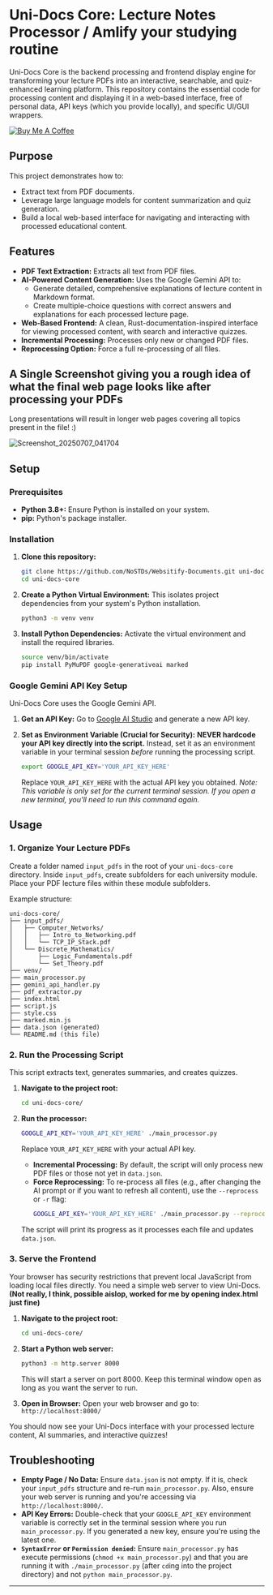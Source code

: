 # Uni-Docs Core: Lecture Notes Processor / Amlify your studying routine

Uni-Docs Core is the backend processing and frontend display engine for transforming your lecture PDFs into an interactive, searchable, and quiz-enhanced learning platform. This repository contains the essential code for processing content and displaying it in a web-based interface, free of personal data, API keys (which you provide locally), and specific UI/GUI wrappers.

[![Buy Me A Coffee](https://img.buymeacoffee.com/button-api/?text=Buy%20me%20a%20coffee&slug=stoff&button_colour=FFDD00&font_colour=000000&font_family=Cookie&outline_colour=000000&coffee_colour=ffffff)](https://coff.ee/stoff)

## Purpose

This project demonstrates how to:
*   Extract text from PDF documents.
*   Leverage large language models for content summarization and quiz generation.
*   Build a local web-based interface for navigating and interacting with processed educational content.

## Features

*   **PDF Text Extraction:** Extracts all text from PDF files.
*   **AI-Powered Content Generation:** Uses the Google Gemini API to:
    *   Generate detailed, comprehensive explanations of lecture content in Markdown format.
    *   Create multiple-choice questions with correct answers and explanations for each processed lecture page.
*   **Web-Based Frontend:** A clean, Rust-documentation-inspired interface for viewing processed content, with search and interactive quizzes.
*   **Incremental Processing:** Processes only new or changed PDF files.
*   **Reprocessing Option:** Force a full re-processing of all files.

## A Single Screenshot giving you a rough idea of what the final web page looks like after processing your PDFs

Long presentations will result in longer web pages covering all topics present in the file! :)

![Screenshot_20250707_041704](https://github.com/user-attachments/assets/97c232e8-8349-44b0-ad82-c43c30d21f45)

## Setup

### Prerequisites

*   **Python 3.8+:** Ensure Python is installed on your system.
*   **pip:** Python's package installer.

### Installation

1.  **Clone this repository:**
    ```bash
    git clone https://github.com/NoSTDs/Websitify-Documents.git uni-docs-core
    cd uni-docs-core
    ```

2.  **Create a Python Virtual Environment:**
    This isolates project dependencies from your system's Python installation.
    ```bash
    python3 -m venv venv
    ```

3.  **Install Python Dependencies:**
    Activate the virtual environment and install the required libraries.
    ```bash
    source venv/bin/activate
    pip install PyMuPDF google-generativeai marked
    ```

### Google Gemini API Key Setup

Uni-Docs Core uses the Google Gemini API.

1.  **Get an API Key:**
    Go to [Google AI Studio](https://aistudio.google.com/app/apikey) and generate a new API key.

2.  **Set as Environment Variable (Crucial for Security):**
    **NEVER hardcode your API key directly into the script.** Instead, set it as an environment variable in your terminal session *before* running the processing script.
    ```bash
    export GOOGLE_API_KEY='YOUR_API_KEY_HERE'
    ```
    Replace `YOUR_API_KEY_HERE` with the actual API key you obtained.
    *Note: This variable is only set for the current terminal session. If you open a new terminal, you'll need to run this command again.*

## Usage

### 1. Organize Your Lecture PDFs

Create a folder named `input_pdfs` in the root of your `uni-docs-core` directory. Inside `input_pdfs`, create subfolders for each university module. Place your PDF lecture files within these module subfolders.

Example structure:

```
uni-docs-core/
├── input_pdfs/
│   ├── Computer_Networks/
│   │   ├── Intro_to_Networking.pdf
│   │   └── TCP_IP_Stack.pdf
│   └── Discrete_Mathematics/
│       ├── Logic_Fundamentals.pdf
│       └── Set_Theory.pdf
├── venv/
├── main_processor.py
├── gemini_api_handler.py
├── pdf_extractor.py
├── index.html
├── script.js
├── style.css
├── marked.min.js
├── data.json (generated)
└── README.md (this file)
```

### 2. Run the Processing Script

This script extracts text, generates summaries, and creates quizzes.

1.  **Navigate to the project root:**
    ```bash
    cd uni-docs-core/
    ```

2.  **Run the processor:**
    ```bash
    GOOGLE_API_KEY='YOUR_API_KEY_HERE' ./main_processor.py
    ```
    Replace `YOUR_API_KEY_HERE` with your actual API key.

    *   **Incremental Processing:** By default, the script will only process new PDF files or those not yet in `data.json`.
    *   **Force Reprocessing:** To re-process all files (e.g., after changing the AI prompt or if you want to refresh all content), use the `--reprocess` or `-r` flag:
        ```bash
        GOOGLE_API_KEY='YOUR_API_KEY_HERE' ./main_processor.py --reprocess
        ```

    The script will print its progress as it processes each file and updates `data.json`.

### 3. Serve the Frontend

Your browser has security restrictions that prevent local JavaScript from loading local files directly. You need a simple web server to view Uni-Docs. **(Not really, I think, possible aislop, worked for me by opening index.html just fine)**

1.  **Navigate to the project root:**
    ```bash
    cd uni-docs-core/
    ```

2.  **Start a Python web server:**
    ```bash
    python3 -m http.server 8000
    ```
    This will start a server on port 8000. Keep this terminal window open as long as you want the server to run.

3.  **Open in Browser:**
    Open your web browser and go to:
    `http://localhost:8000/`

You should now see your Uni-Docs interface with your processed lecture content, AI summaries, and interactive quizzes!

## Troubleshooting

*   **Empty Page / No Data:** Ensure `data.json` is not empty. If it is, check your `input_pdfs` structure and re-run `main_processor.py`. Also, ensure your web server is running and you're accessing via `http://localhost:8000/`.
*   **API Key Errors:** Double-check that your `GOOGLE_API_KEY` environment variable is correctly set in the terminal session where you run `main_processor.py`. If you generated a new key, ensure you're using the latest one.
*   **`SyntaxError` or `Permission denied`:** Ensure `main_processor.py` has execute permissions (`chmod +x main_processor.py`) and that you are running it with `./main_processor.py` (after `cd`ing into the project directory) and not `python main_processor.py`.

---
